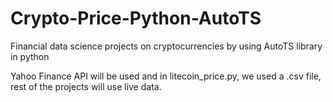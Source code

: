 # Crypto-Price-Python-AutoTS
Financial data science projects on cryptocurrencies by using AutoTS library in python

Yahoo Finance API will be used and in litecoin_price.py, we used a .csv file, rest of the projects will use live data.
